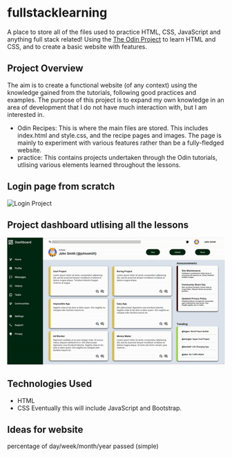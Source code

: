 # fullstacklearning
A place to store all of the files used to practice HTML, CSS, JavaScript and anything full stack related! Using the [The Odin Project](https://www.theodinproject.com/) to learn HTML and CSS, and to create a basic website with features. 

## Project Overview
The aim is to create a functional website (of any context) using the knowledge gained from the tutorials, following good practices and examples. The purpose of this project is to expand my own knowledge in an area of development that I do not have much interaction with, but I am interested in.

- Odin Recipes: This is where the main files are stored. This includes index.html and style.css, and the recipe pages and images. The page is mainly to experiment with various features rather than be a fully-fledged website.
- practice: This contains projects undertaken through the Odin tutorials, utlising various elements learned throughout the lessons.

## Login page from scratch
![Login Project](practice/images/login-ss.jpg)

## Project dashboard utlising all the lessons
![Dashboard](ezgif-3-7de5a7e6a3.gif)



## Technologies Used
- HTML
- CSS
Eventually this will include JavaScript and Bootstrap.


## Ideas for website
percentage of day/week/month/year passed (simple)

